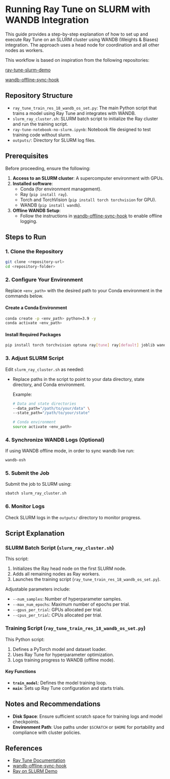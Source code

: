 # Running Ray Tune on SLURM with WANDB Integration

This guide provides a step-by-step explanation of how to set up and execute Ray Tune on an SLURM cluster using WANDB (Weights & Biases) integration. The approach uses a head node for coordination and all other nodes as workers.

This workflow is based on inspiration from the following repositories:

[ray-tune-slurm-demo](https://github.com/klieret/ray-tune-slurm-demo)

[wandb-offline-sync-hook](https://github.com/klieret/wandb-offline-sync-hook/)

## Repository Structure

- `ray_tune_train_res_18_wandb_os_set.py`: The main Python script that trains a model using Ray Tune and integrates with WANDB.
- `slurm_ray_cluster.sh`: SLURM batch script to initialize the Ray cluster and run the training script.
- `ray-tune-notebook-no-slurm.ipynb`: Notebook file designed to test training code without slurm.
- `outputs/`: Directory for SLURM log files.

## Prerequisites

Before proceeding, ensure the following:

1. **Access to an SLURM cluster**: A supercomputer environment with GPUs.
2. **Installed software**:
   - Conda (for environment management).
   - Ray (`pip install ray`).
   - Torch and TorchVision (`pip install torch torchvision` for GPU).
   - WANDB (`pip install wandb`).
3. **Offline WANDB Setup**:
   - Follow the instructions in [wandb-offline-sync-hook](https://github.com/klieret/wandb-offline-sync-hook/) to enable offline logging.

## Steps to Run

### 1. Clone the Repository

```bash
git clone <repository-url>
cd <repository-folder>
```

### 2. Configure Your Environment

Replace `<env_path>` with the desired path to your Conda environment in the commands below.

#### Create a Conda Environment

```bash
conda create -p <env_path> python=3.9 -y
conda activate <env_path>
```

#### Install Required Packages

```bash
pip install torch torchvision optuna ray[tune] ray[default] joblib wandb wandb-osh colorlogs 
```

### 3. Adjust SLURM Script

Edit `slurm_ray_cluster.sh` as needed:

- Replace paths in the script to point to your data directory, state directory, and Conda environment.
  
  Example:
  ```bash
  # Data and state directories
  --data_path="/path/to/your/data" \
  --state_path="/path/to/your/state"

  # Conda environment
  source activate <env_path>
  ```

### 4. Synchronize WANDB Logs (Optional)

If using WANDB offline mode, in order to sync wandb live run:

```bash
wandb-osh
```

### 5. Submit the Job

Submit the job to SLURM using:

```bash
sbatch slurm_ray_cluster.sh
```

### 6. Monitor Logs

Check SLURM logs in the `outputs/` directory to monitor progress.

## Script Explanation

### SLURM Batch Script (`slurm_ray_cluster.sh`)

This script:

1. Initializes the Ray head node on the first SLURM node.
2. Adds all remaining nodes as Ray workers.
3. Launches the training script (`ray_tune_train_res_18_wandb_os_set.py`).

Adjustable parameters include:

- `--num_samples`: Number of hyperparameter samples.
- `--max_num_epochs`: Maximum number of epochs per trial.
- `--gpus_per_trial`: GPUs allocated per trial.
- `--cpus_per_trial`: CPUs allocated per trial.

### Training Script (`ray_tune_train_res_18_wandb_os_set.py`)

This Python script:

1. Defines a PyTorch model and dataset loader.
2. Uses Ray Tune for hyperparameter optimization.
3. Logs training progress to WANDB (offline mode).

#### Key Functions

- **`train_model`**: Defines the model training loop.
- **`main`**: Sets up Ray Tune configuration and starts trials.

## Notes and Recommendations

- **Disk Space**: Ensure sufficient scratch space for training logs and model checkpoints.
- **Environment Path**: Use paths under `$SCRATCH` or `$HOME` for portability and compliance with cluster policies.

## References

- [Ray Tune Documentation](https://docs.ray.io/en/latest/tune/index.html)
- [wandb-offline-sync-hook](https://github.com/klieret/wandb-offline-sync-hook/)
- [Ray on SLURM Demo](https://github.com/klieret/ray-tune-slurm-demo)

